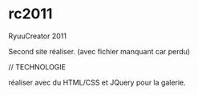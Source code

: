 # rc2011

RyuuCreator 2011

Second site réaliser. (avec fichier manquant car perdu)

// TECHNOLOGIE

réaliser avec du HTML/CSS et JQuery pour la galerie.


